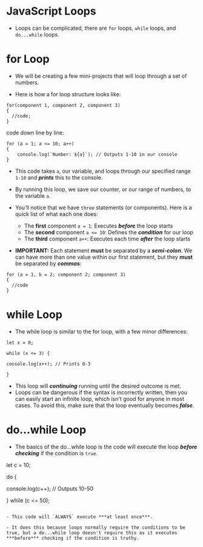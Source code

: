 # JavaScript Loops

- Loops can be complicated, there are `for` loops, `while` loops, and `do...while` loops. 

# for Loop

- We will be creating a few mini-projects that will loop through a set of numbers.

- Here is how a for loop structure looks like:
```
for(component 1, component 2, component 3)
{
  //code;
}
```
code down line by line:
```
for (a = 1; a <= 10; a++) 
{
    console.log(`Number: ${a}`); // Outputs 1-10 in our console
}
```

- This code takes `a`, our variable, and loops through our specified range `1-10` and ***prints*** this to the console. 

- By running this loop, we save our counter, or our range of numbers, to the variable `a`.

- You'll notice that we have `three` statements (or components). Here is a quick list of what each one does:

    - The **first** component `a = 1`: Executes ***before*** the loop starts
    - The **second** component `a <= 10`: Defines the ***condition*** for our loop
    - The **third** component `a++`: Executes each time ***after*** the loop starts

- **IMPORTANT:** Each statement **must** be separated by a ***semi-colon***. We can have more than one value within our first statement, but they **must** be separated by ***commas***: 
```
for (a = 1, b = 2; component 2; component 3) 
{
  //code
}
```
#

# while Loop

- The while loop is similar to the for loop, with a few minor differences:
```
let x = 0;

while (x <= 3) {

console.log(x++); // Prints 0-3

}
```


- This loop will ***continuing*** running until the desired outcome is met. 
- Loops can be dangerous if the syntax is incorrectly written, then you can easily start an infinite loop, which isn't good for anyone in most cases. To avoid this, make sure that the loop eventually becomes ***false***.

#

# do...while Loop

- The basics of the do...while loop is the code will execute the loop ***before checking*** if the condition is `true`.


let c = 10;

do {

console.log(c++); // Outputs 10-50

} 
while (c <= 50);
```

- This code will `ALWAYS` execute ***at least once***. 

- It does this because loops normally require the conditions to be true, but a do...while loop doesn't require this as it executes ***before*** checking if the condition is truthy.

